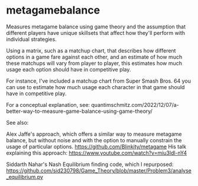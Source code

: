 # metagamebalance
Measures metagame balance using game theory and the assumption that different players have unique skillsets that affect how they'll perform with individual strategies. 

Using a matrix, such as a matchup chart, that describes how different options in a game fare against each other, and an estimate of how much these matchups will vary from player to player, this estimates how much usage each option should have in competitive play.

For instance, I've included a matchup chart from Super Smash Bros. 64 you can use to estimate how much usage each character in that game should have in competitive play.

For a conceptual explanation, see: quantimschmitz.com/2022/12/07/a-better-way-to-measure-game-balance-using-game-theory/


See also:

Alex Jaffe's approach, which offers a similar way to measure metagame balance, but without noise and with the option to manually constrain the usage of particular options.
https://github.com/Blinkity/metagame
His talk explaining this approach: https://www.youtube.com/watch?v=miu3ldl-nY4

Siddarth Nahar's Nash Equilibrium finding code, which I repurposed: https://github.com/sid230798/Game_Theory/blob/master/Problem3/analyse_equilibrium.py
